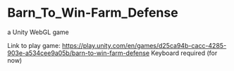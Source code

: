 # Barn_To_Win-Farm_Defense
 a Unity WebGL game

Link to play game: https://play.unity.com/en/games/d25ca94b-cacc-4285-903e-a534cee9a05b/barn-to-win-farm-defense
Keyboard required (for now)
